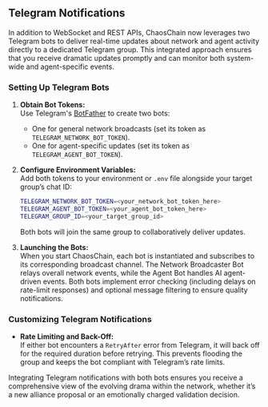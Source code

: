## Telegram Notifications

In addition to WebSocket and REST APIs, ChaosChain now leverages two Telegram bots to deliver real-time updates about network and agent activity directly to a dedicated Telegram group. This integrated approach ensures that you receive dramatic updates promptly and can monitor both system-wide and agent-specific events.

### Setting Up Telegram Bots

1. **Obtain Bot Tokens:**  
   Use Telegram's [BotFather](https://core.telegram.org/bots#botfather) to create two bots:
   
   - One for general network broadcasts (set its token as `TELEGRAM_NETWORK_BOT_TOKEN`).
   - One for agent-specific updates (set its token as `TELEGRAM_AGENT_BOT_TOKEN`).

2. **Configure Environment Variables:**  
   Add both tokens to your environment or `.env` file alongside your target group’s chat ID:
   ```bash
   TELEGRAM_NETWORK_BOT_TOKEN=<your_network_bot_token_here>
   TELEGRAM_AGENT_BOT_TOKEN=<your_agent_bot_token_here>
   TELEGRAM_GROUP_ID=<your_target_group_id>
   ```
   Both bots will join the same group to collaboratively deliver updates.

3. **Launching the Bots:**  
   When you start ChaosChain, each bot is instantiated and subscribes to its corresponding broadcast channel. The Network Broadcaster Bot relays overall network events, while the Agent Bot handles AI agent-driven events. Both bots implement error checking (including delays on rate-limit responses) and optional message filtering to ensure quality notifications.

### Customizing Telegram Notifications

- **Rate Limiting and Back-Off:**  
  If either bot encounters a `RetryAfter` error from Telegram, it will back off for the required duration before retrying. This prevents flooding the group and keeps the bot compliant with Telegram’s rate limits.

Integrating Telegram notifications with both bots ensures you receive a comprehensive view of the evolving drama within the network, whether it’s a new alliance proposal or an emotionally charged validation decision.